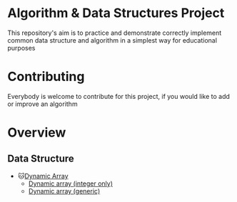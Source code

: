 # Algorithm & Data Structures Project
This repository's aim is to practice and demonstrate correctly implement common data structure and algorithm in a simplest way for educational purposes

# Contributing
Everybody is welcome to contribute for this project, if you would like to add or improve an algorithm
  
# Overview
  ## Data Structure
 * 🐱[Dynamic Array](https://github.com/DevilKo0l/PetProject-DataStructures-Algorithm/tree/master/DataStructures/DynamicArrayImplementation)
      * [Dynamic array (integer only)](https://github.com/DevilKo0l/PetProject-DataStructures-Algorithm/blob/master/DataStructures/DynamicArrayImplementation/DynamicArray.cs)
      * [Dynamic array (generic)](https://github.com/DevilKo0l/PetProject-DataStructures-Algorithm/blob/master/DataStructures/DynamicArray/GenericArray.cs)
  
